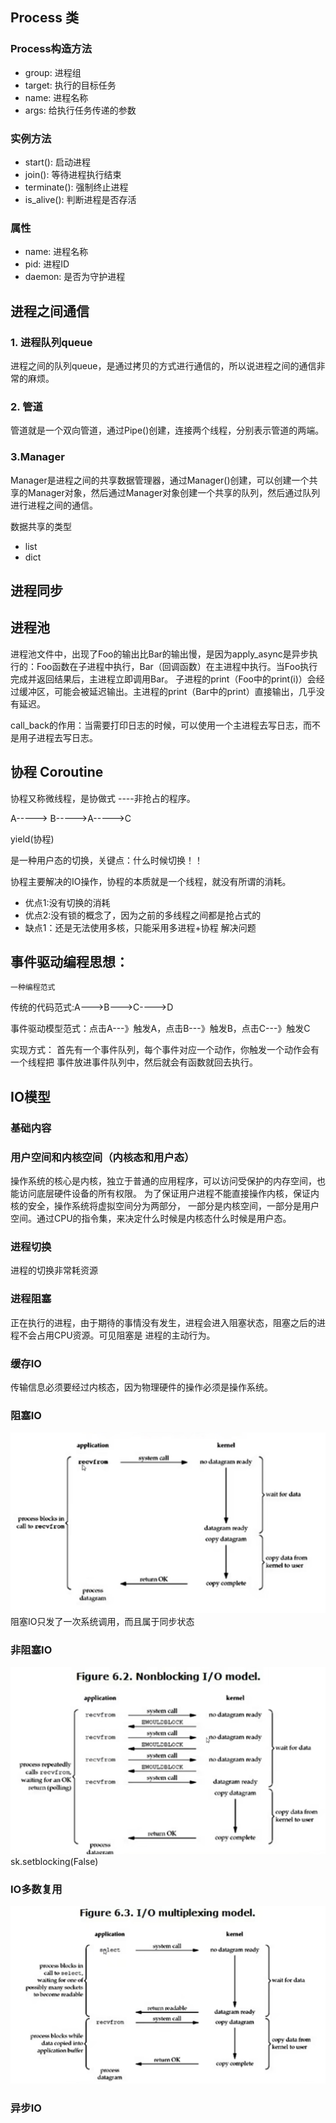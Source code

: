 ## Process 类

### Process构造方法
- group: 进程组
- target: 执行的目标任务
- name: 进程名称
- args: 给执行任务传递的参数

### 实例方法
- start(): 启动进程
- join(): 等待进程执行结束
- terminate(): 强制终止进程
- is_alive(): 判断进程是否存活

### 属性
- name: 进程名称
- pid: 进程ID
- daemon: 是否为守护进程

## 进程之间通信

### 1. 进程队列queue
进程之间的队列queue，是通过拷贝的方式进行通信的，所以说进程之间的通信非常的麻烦。


### 2. 管道
管道就是一个双向管道，通过Pipe()创建，连接两个线程，分别表示管道的两端。

### 3.Manager
Manager是进程之间的共享数据管理器，通过Manager()创建，可以创建一个共享的Manager对象，然后通过Manager对象创建一个共享的队列，然后通过队列进行进程之间的通信。

数据共享的类型
- list
- dict

## 进程同步

## 进程池
进程池文件中，出现了Foo的输出比Bar的输出慢，是因为apply_async是异步执行的：Foo函数在子进程中执行，Bar（回调函数）在主进程中执行。当Foo执行完成并返回结果后，主进程立即调用Bar。	子进程的print（Foo中的print(i)）会经过缓冲区，可能会被延迟输出。主进程的print（Bar中的print）直接输出，几乎没有延迟。

call_back的作用：当需要打印日志的时候，可以使用一个主进程去写日志，而不是用子进程去写日志。


## 协程 Coroutine
协程又称微线程，是协做式 ----非抢占的程序。

A-----> B----->A----->C

yield(协程)

是一种用户态的切换，关键点：什么时候切换！！

协程主要解决的IO操作，协程的本质就是一个线程，就没有所谓的消耗。

- 优点1:没有切换的消耗
- 优点2:没有锁的概念了，因为之前的多线程之间都是抢占式的
- 缺点1：还是无法使用多核，只能采用多进程+协程 解决问题

## 事件驱动编程思想：
    一种编程范式

传统的代码范式:A--->B--->C---->D

事件驱动模型范式：点击A---》触发A，点击B---》触发B，点击C---》触发C

实现方式：
首先有一个事件队列，每个事件对应一个动作，你触发一个动作会有一个线程把
事件放进事件队列中，然后就会有函数就回去执行。


## IO模型
### 基础内容
### 用户空间和内核空间（内核态和用户态）
操作系统的核心是内核，独立于普通的应用程序，可以访问受保护的内存空间，也能访问底层硬件设备的所有权限。
为了保证用户进程不能直接操作内核，保证内核的安全，操作系统将虚拟空间分为两部分，
一部分是内核空间，一部分是用户空间。通过CPU的指令集，来决定什么时候是内核态什么时候是用户态。

### 

### 进程切换
进程的切换非常耗资源

### 进程阻塞
正在执行的进程，由于期待的事情没有发生，进程会进入阻塞状态，阻塞之后的进程不会占用CPU资源。可见阻塞是
进程的主动行为。

### 缓存IO
传输信息必须要经过内核态，因为物理硬件的操作必须是操作系统。


### 阻塞IO
![blocking IO](images/image.png)
阻塞IO只发了一次系统调用，而且属于同步状态

### 非阻塞IO
![Unblocking IO](images/image-1.png)
sk.setblocking(False)


### IO多数复用
![IO多路复用](images/image-2.png)
### 异步IO





